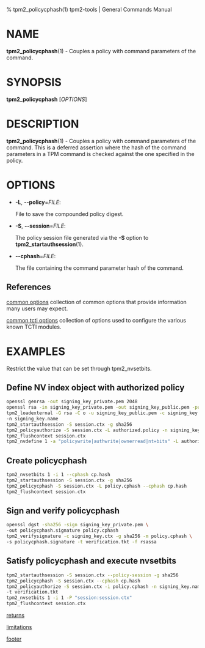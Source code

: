 % tpm2_policycphash(1) tpm2-tools | General Commands Manual

# NAME

**tpm2_policycphash**(1) - Couples a policy with command parameters of the
command.

# SYNOPSIS

**tpm2_policycphash** [*OPTIONS*]

# DESCRIPTION

**tpm2_policycphash**(1) - Couples a policy with command parameters of the
command. This is a deferred assertion where the hash of the command parameters
in a TPM command is checked against the one specified in the policy.

# OPTIONS

  * **-L**, **\--policy**=_FILE_:

    File to save the compounded policy digest.

  * **-S**, **\--session**=_FILE_:

    The policy session file generated via the **-S** option to
    **tpm2_startauthsession**(1).

  * **\--cphash**=_FILE_:

    The file containing the command parameter hash of the command.

## References

[common options](common/options.md) collection of common options that provide
information many users may expect.

[common tcti options](common/tcti.md) collection of options used to configure
the various known TCTI modules.

# EXAMPLES

Restrict the value that can be set through tpm2_nvsetbits.

## Define NV index object with authorized policy
```bash
openssl genrsa -out signing_key_private.pem 2048
openssl rsa -in signing_key_private.pem -out signing_key_public.pem -pubout
tpm2_loadexternal -G rsa -C o -u signing_key_public.pem -c signing_key.ctx \
-n signing_key.name
tpm2_startauthsession -S session.ctx -g sha256
tpm2_policyauthorize -S session.ctx -L authorized.policy -n signing_key.name
tpm2_flushcontext session.ctx
tpm2_nvdefine 1 -a "policywrite|authwrite|ownerread|nt=bits" -L authorized.policy
```

## Create policycphash
```bash
tpm2_nvsetbits 1 -i 1 --cphash cp.hash
tpm2_startauthsession -S session.ctx -g sha256
tpm2_policycphash -S session.ctx -L policy.cphash --cphash cp.hash
tpm2_flushcontext session.ctx
```

## Sign and verify policycphash
```bash
openssl dgst -sha256 -sign signing_key_private.pem \
-out policycphash.signature policy.cphash
tpm2_verifysignature -c signing_key.ctx -g sha256 -m policy.cphash \
-s policycphash.signature -t verification.tkt -f rsassa
```

## Satisfy policycphash and execute nvsetbits
```bash
tpm2_startauthsession -S session.ctx --policy-session -g sha256
tpm2_policycphash -S session.ctx --cphash cp.hash
tpm2_policyauthorize -S session.ctx -i policy.cphash -n signing_key.name \
-t verification.tkt
tpm2_nvsetbits 1 -i 1 -P "session:session.ctx"
tpm2_flushcontext session.ctx
```

[returns](common/returns.md)

[limitations](common/policy-limitations.md)

[footer](common/footer.md)
